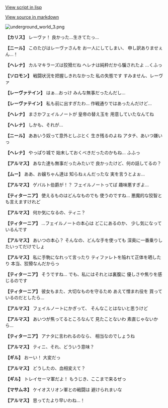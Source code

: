 [View script in lisp](../scripts/101005020.txt)

[View source in markdown](101005020.md)

![underground_world_3.png](../images/backgrounds/underground_world_3.png)

**【カリス】**
レーヴァ！
良かった…生きてたっ…

**【ニール】**
このたびはレーヴァさんを
お一人にしてしまい、
申し訳ありませぇん…！

**【ヘレナ】**
カルマキラーズは狡猾だね
ヘレナは純粋だから騙されたよ
…くふっ

**【ソロモン】**
戦闘状況を把握しきれなかった
私の失態です
すみません、レーヴァ

**【レーヴァテイン】**
はぁ…おっけ
みんな無事だったんだし…

**【レーヴァテイン】**
私も前に出すぎたわ…
作戦通りではあったんだけど…

**【ヘレナ】**
まさかフェイルノートが
皇帝の替え玉を
用意していたなんてね

**【ヘレナ】**
しかも、それが…

**【ニール】**
ああいう奴って意外としぶとく
生き残るのよね
アタチ、あいつ嫌いっ

**【ヘレナ】**
やっぱり城で
始末しておくべきだったのかもね…
ふふっ

**【アルマス】**
あなた達も無事だったみたいで
良かったけど、何の話してるの？

**【ムー】**
ああ、お嬢ちゃん達は
知らねぇんだったな
実を言うとよぉ…

**【アルマス】**
ゲバルト伯爵が！？
フェイルノートってば
趣味悪すぎよ…

**【ティターニア】**
使えるものはどんなものでも
使うのですね…
悪魔的な狡智とも言えますけれど

**【アルマス】**
何か気になるの、ティニ？

**【ティターニア】**
…フェイルノートの本心は
どこにあるのか、
少し気になっているんです

**【アルマス】**
あいつの本心？
そんなの、どんな手を使っても
深奥に一番乗りしたいってだけでしょ

**【アルマス】**
私に手駒になれって言ったり
ティファレトを陥れて正体を晒したり
本当、狡猾なんだからっ

**【ティターニア】**
そうですね…
でも、私にはそれとは裏腹に
優しさや焦りを感じるのです

**【ティターニア】**
彼女もまた、大切なものを守るため
あえて憎まれ役を
買っているのだとしたら…

**【アルマス】**
フェイルノートにかぎって、
そんなことはないと思うけど

**【アルマス】**
あいつが焦ってるところなんて
見たことないわ
素直じゃないから…

**【ティターニア】**
アナタに言われるのなら、
相当なのでしょうね

**【アルマス】**
ティニ、それ、どういう意味？

**【ギル】**
おーい！
大変だっ

**【アルマス】**
どうしたの、血相変えて？

**【ギル】**
トレイセーマ軍だよ！
もうじき、ここまで来るぜっ

**【マサムネ】**
ケイオスリオン軍との戦闘は
避けられまいな

**【アルマス】**
思ってたより早いわね…！